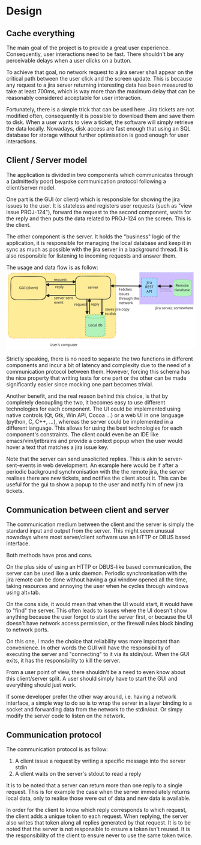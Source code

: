 # Design


## Cache everything

The main goal of the project is to provide a great user experience. Consequently, user
interactions need to be fast. There shouldn't be any perceivable delays when a user
clicks on a button.

To achieve that goal, no network request to a jira server shall appear on the critical
path between the user click and the screen update. This is because any request to a jira
server returning interesting data has been measured to take at least 700ms, which is way
more than the maximum delay that can be reasonably considered acceptable for user interaction.

Fortunately, there is a simple trick that can be used here. Jira tickets are not modified
often, consequently it is possible to download them and save them to disk. When a user wants
to view a ticket, the software will simply retrieve the data locally. Nowadays, disk access
are fast enough that using an SQL database for storage without further optimisation is good
enough for user interactions.


## Client / Server model

The application is divided in two components which communicates through a (admittedly poor)
bespoke communication protocol following a client/server model.

One part is the GUI (or client) which is responsible for showing the jira issues to the user.
It is stateless and registers user requests (such as "view issue PROJ-124"), forward  the
request to the second component, waits for the reply and then puts the data related to PROJ-124
on the screen. This is the client.

The other component is the server. It holds the "business" logic of the application, it is
responsible for managing the local database and keep it in sync as much as possible with the
jira server in a background thread. It is also responsible for listening to incoming
requests and answer them.

The usage and data flow is as follow:
![Local_jira architecture](./Local_jiraarchitecture.svg)

Strictly speaking, there is no need to separate the two functions in different components and
incur a bit of latency and complexity due to the need of a communication protocol between them.
However, forcing this schema has the nice property that writing tests for one part or the
other can be made significantly easier since mocking one part becomes trivial.

Another benefit, and the real reason behind this choice, is that by completely decoupling
the two, it becomes easy to use different technologies for each component. The UI could
be implemented using native controls (Qt, Gtk, Win API, Cocoa ...) or a web UI in one language
(python, C, C++, ...), whereas the server could be implemented in a different language.
This allows for using the best technologies for each component's constraints. The client
could even be an IDE like emacs/vim/jetbrains and provide a context popup when the user would hover
a text that matches a jira issue key.

Note that the server can send unsolicited replies. This is akin to server-sent-events in
web development. An example here would be if after a periodic background synchronisation
with the the remote jira, the server realises there are new tickets, and notifies the
client about it. This can be useful for the gui to show a popup to the user and notify him
of new jira tickets.


## Communication between client and server

The communication medium between the client and the server is simply the standard input
and output from the server. This might seem unusual nowadays where most server/client
software use an HTTP or DBUS based interface.

Both methods have pros and cons. 

On the plus side of using an HTTP or DBUS-like based communication, the server can be used like a
unix daemon. Periodic synchronisation with the jira remote can be done without having a gui window
opened all the time, taking resources and annoying the user when he cycles through windows using
alt+tab.

On the cons side, it would mean that when the UI would start, it would have to "find" the server.
This often leads to issues where the UI doesn't show anything because the user forgot to start
the server first, or because the UI doesn't have network access permission, or the firewall rules
block binding to network ports.

On this one, I made the choice that reliability was more important than convenience. In other words
the GUI will have the responsibility of executing the server and "connecting" to it via its
stdin/out. When the GUI exits, it has the responsibility to kill the server.

From a user point of view, there shouldn't be a need to even know about this client/server split.
A user should simply have to start the GUI and everything should just work.

If some developer prefer the other way around, i.e. having a network interface, a simple way to do
so is to wrap the server in a layer binding to a socket and forwarding data from the network to
the stdin/out. Or simpy modify the server code to listen on the network.


## Communication protocol

The communication protocol is as follow:
1. A client issue a request by writing a specific message into the server stdin
2. A client waits on the server's stdout to read a reply

It is to be noted that a server can return more than one reply to a single request. This is
for example the case when the server immediately returns local data, only to realise those were
out of data and new data is available.

In order for the client to know which reply corresponds to which request, the client adds a
unique token to each request. When replying, the server also writes that token along all replies
generated by that request.
It is to be noted that the server is not responsible to ensure a token isn't reused. It is the
responsibility of the client to ensure never to use the same token twice.

